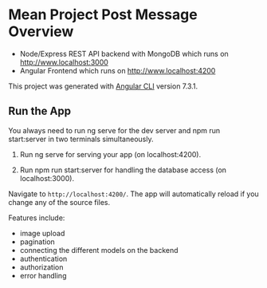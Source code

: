 # Mean Project Post Message Overview

- Node/Express REST API backend with MongoDB which runs on http://www.localhost:3000
- Angular Frontend which runs on http://www.localhost:4200
 
This project was generated with [Angular CLI](https://github.com/angular/angular-cli) version 7.3.1.

## Run the App
You always need to run ng serve for the dev server and npm run start:server in two terminals simultaneously.

1. Run ng serve for serving your app (on localhost:4200).

2. Run npm run start:server for handling the database access (on localhost:3000).


Navigate to `http://localhost:4200/`. 
The app will automatically reload if you change any of the source files.

Features include:

- image upload
- pagination
- connecting the different models on the backend
- authentication
- authorization
- error handling




 

